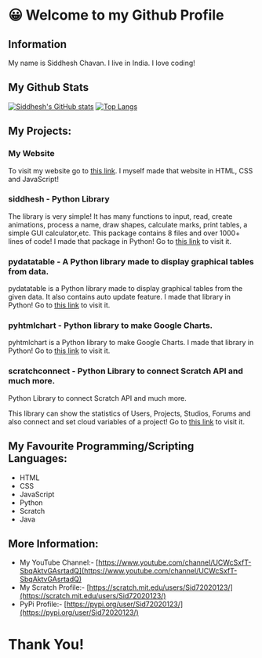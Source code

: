 # 😀 Welcome to my Github Profile
## Information
My name is Siddhesh Chavan. I live in India. I love coding!
## My Github Stats
[![Siddhesh's GitHub stats](https://github-readme-stats.vercel.app/api?username=Sid72020123)](https://github.com/anuraghazra/github-readme-stats)
[![Top Langs](https://github-readme-stats.vercel.app/api/top-langs/?username=Sid72020123)](https://github.com/anuraghazra/github-readme-stats)


## My Projects:
### My Website
To visit my website go to [this link](https://sid72020123.github.io/). I myself made that website in HTML, CSS and JavaScript!
### siddhesh - Python Library
The library is very simple! It has many functions to input, read, create animations, process a name, draw shapes, calculate marks, print tables, a simple GUI calculator,etc.
This package contains 8 files and over 1000+ lines of code! I made that package in Python! Go to [this link](https://github.com/Sid72020123/siddhesh) to visit it.
### pydatatable - A Python library made to display graphical tables from data.
pydatatable is a Python library made to display graphical tables from the given data. It also contains auto update feature. I made that library in Python! Go to [this link](https://github.com/Sid72020123/pydatatable) to visit it.
### pyhtmlchart  - Python library to make Google Charts.
pyhtmlchart is a Python library to make Google Charts. I made that library in Python! Go to [this link](https://github.com/Sid72020123/pyhtmlchart) to visit it.
### scratchconnect  - Python Library to connect Scratch API and much more.
Python Library to connect Scratch API and much more.

This library can show the statistics of Users, Projects, Studios, Forums and also connect and set cloud variables of a project! 
Go to [this link](https://github.com/Sid72020123/scratchconnect) to visit it.
## My Favourite Programming/Scripting Languages:
  * HTML
  * CSS
  * JavaScript
  * Python
  * Scratch
  * Java
## More Information:
* My YouTube Channel:- [https://www.youtube.com/channel/UCWcSxfT-SbqAktvGAsrtadQ](https://www.youtube.com/channel/UCWcSxfT-SbqAktvGAsrtadQ)
* My Scratch Profile:- [https://scratch.mit.edu/users/Sid72020123/](https://scratch.mit.edu/users/Sid72020123/)
* PyPi Profile:- [https://pypi.org/user/Sid72020123/](https://pypi.org/user/Sid72020123/)
# Thank You!
